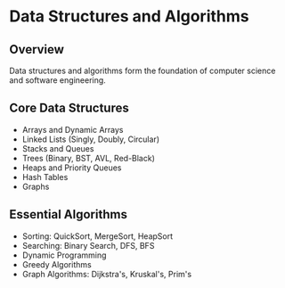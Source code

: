 # Data Structures and Algorithms

## Overview
Data structures and algorithms form the foundation of computer science and software engineering.

## Core Data Structures
- Arrays and Dynamic Arrays
- Linked Lists (Singly, Doubly, Circular)
- Stacks and Queues
- Trees (Binary, BST, AVL, Red-Black)
- Heaps and Priority Queues
- Hash Tables
- Graphs

## Essential Algorithms
- Sorting: QuickSort, MergeSort, HeapSort
- Searching: Binary Search, DFS, BFS
- Dynamic Programming
- Greedy Algorithms
- Graph Algorithms: Dijkstra's, Kruskal's, Prim's
